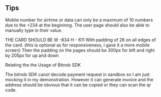 ## Tips

Mobile number for airtime or data can only be a maximum of 10 numbers due to the +234 at the begininng.
The user page should also be able to manually type in their value.

THE CARD SHOULD BE W -834 H - 611 With padding of 26 on all edges of the card. (this is optional as for responsiveness, I gave it a more mobile screen)
Then the padding on the pages should be 300px for left and right by 205px for up and down

Relating the the Usage of Bitnob SDK

The bitnob SDK canot decode payment request in sandbox so I am just mocking it in my demonstration.
However it can generate invoice and the address should be obvious that it can be copied or they can scan the qr code.
